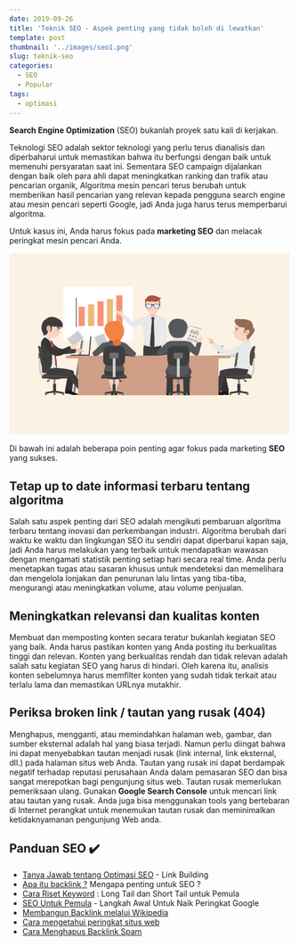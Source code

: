```yaml
---
date: 2019-09-26
title: 'Teknik SEO - Aspek penting yang tidak boleh di lewatkan'
template: post
thumbnail: '../images/seo1.png'
slug: teknik-seo
categories:
  - SEO
  - Popular
tags:
  - optimasi
---
```


**Search Engine Optimization** (SEO) bukanlah proyek satu kali di kerjakan.

Teknologi SEO adalah sektor teknologi yang perlu terus dianalisis dan diperbaharui untuk memastikan bahwa itu berfungsi dengan baik untuk memenuhi persyaratan saat ini.
Sementara SEO campaign dijalankan dengan baik oleh para ahli dapat meningkatkan ranking dan trafik atau pencarian organik,
Algoritma mesin pencari terus berubah untuk memberikan hasil pencarian yang relevan kepada pengguna search engine atau mesin pencari seperti Google, jadi Anda juga harus terus memperbarui algoritma.
 
Untuk kasus ini, Anda harus fokus pada **marketing SEO** dan melacak peringkat mesin pencari Anda.

![](../images/marketing-seo.png)

Di bawah ini adalah beberapa poin penting agar fokus pada marketing **SEO** yang sukses. 

## Tetap up to date informasi terbaru tentang algoritma

Salah satu aspek penting dari SEO adalah mengikuti pembaruan algoritma terbaru tentang inovasi dan perkembangan industri.
Algoritma berubah dari waktu ke waktu dan lingkungan SEO itu sendiri dapat diperbarui kapan saja, jadi Anda harus melakukan yang terbaik untuk mendapatkan wawasan dengan mengamati statistik penting setiap hari secara real time.
Anda perlu menetapkan tugas atau sasaran khusus untuk mendeteksi dan memelihara dan mengelola lonjakan dan penurunan lalu lintas yang tiba-tiba, mengurangi atau meningkatkan volume, atau volume penjualan.

## Meningkatkan relevansi dan kualitas konten

Membuat dan memposting konten secara teratur bukanlah kegiatan SEO yang baik.
Anda harus pastikan konten yang Anda posting itu berkualitas tinggi dan relevan.
Konten yang berkualitas rendah dan tidak relevan adalah salah satu kegiatan SEO yang harus di hindari.
Oleh karena itu, analisis konten sebelumnya harus memfilter konten yang sudah tidak terkait atau terlalu lama dan memastikan URLnya mutakhir.

## Periksa broken link / tautan yang rusak (404)

Menghapus, mengganti, atau memindahkan halaman web, gambar, dan sumber eksternal adalah hal yang biasa terjadi.
Namun perlu diingat bahwa ini dapat menyebabkan tautan menjadi rusak (link internal, link eksternal, dll.) pada halaman situs web Anda.
Tautan yang rusak ini dapat berdampak negatif terhadap reputasi perusahaan Anda dalam pemasaran SEO dan bisa sangat merepotkan bagi pengunjung situs web.
Tautan rusak memerlukan pemeriksaan ulang.
Gunakan **Google Search Console** untuk mencari link atau tautan yang rusak. Anda juga bisa menggunakan tools yang bertebaran di Internet perangkat untuk menemukan tautan rusak dan meminimalkan ketidaknyamanan pengunjung Web anda.

## Panduan SEO ✔️

- [Tanya Jawab tentang Optimasi SEO](https://www.aradechoco.com/seo-link-building/) - Link Building
- [Apa itu backlink ?](https://www.aradechoco.com/apa-itu-backlink/) Mengapa penting untuk SEO ?
- [Cara Riset Keyword](https://www.aradechoco.com/cara-riset-keyword-untuk-pemula/) : Long Tail dan Short Tail untuk Pemula
- [SEO Untuk Pemula](https://www.aradechoco.com/SEO-untuk-pemula/) - Langkah Awal Untuk Naik Peringkat Google 
- [Membangun Backlink melalui Wikipedia](https://www.aradechoco.com/backlink-melalui-wikipedia/)
- [Cara mengetahui peringkat situs web](https://www.aradechoco.com/cara-mengetahui-peringkat-situs-web/)
- [Cara Menghapus Backlink Spam](https://www.aradechoco.com/menghapus-backlink-spam/)



